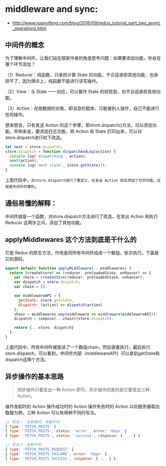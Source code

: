 # middleware and sync:
- http://www.ruanyifeng.com/blog/2016/09/redux_tutorial_part_two_async_operations.html


## 中间件的概念

为了理解中间件，让我们站在框架作者的角度思考问题：如果要添加功能，你会在哪个环节添加？

（1）Reducer：纯函数，只承担计算 State 的功能，不合适承担其他功能，也承担不了，因为理论上，纯函数不能进行读写操作。

（2）View：与 State 一一对应，可以看作 State 的视觉层，也不合适承担其他功能。

（3）Action：存放数据的对象，即消息的载体，只能被别人操作，自己不能进行任何操作。

想来想去，只有发送 Action 的这个步骤，即store.dispatch()方法，可以添加功能。举例来说，要添加日志功能，把 Action 和 State 打印出来，可以对store.dispatch进行如下改造。

```js
let next = store.dispatch;
store.dispatch = function dispatchAndLog(action) {
  console.log('dispatching', action);
  next(action);
  console.log('next state', store.getState());
}
```
上面代码中，`对store.dispatch进行了重定义，在发送 Action 前后添加了打印功能。这就是中间件的雏形`。

## 通俗易懂的解释：
中间件就是一个函数，对store.dispatch方法进行了改造，在发出 Action 和执行 Reducer 这两步之间，添加了其他功能。

## applyMiddlewares 这个方法到底是干什么的
它是 Redux 的原生方法，作用是将所有中间件组成一个数组，依次执行。下面是它的源码。

```js
export default function applyMiddleware(...middlewares) {
  return (createStore) => (reducer, preloadedState, enhancer) => {
    var store = createStore(reducer, preloadedState, enhancer);
    var dispatch = store.dispatch;
    var chain = [];

    var middlewareAPI = {
      getState: store.getState,
      dispatch: (action) => dispatch(action)
    };
    chain = middlewares.map(middleware => middleware(middlewareAPI));
    dispatch = compose(...chain)(store.dispatch);

    return {...store, dispatch}
  }
}
```
上面代码中，所有中间件被放进了一个数组chain，然后嵌套执行，最后执行store.dispatch。可以看到，中间件内部（middlewareAPI）可以拿到getState和dispatch这两个方法。

## 异步操作的基本思路
> 同步操作只要发出一种 Action 即可，异步操作的差别是它要发出三种 Action。

操作发起时的 Action
操作成功时的 Action
操作失败时的 Action
以向服务器取出数据为例，三种 Action 可以有两种不同的写法。

```js
// 写法一：名称相同，参数不同
{ type: 'FETCH_POSTS' }
{ type: 'FETCH_POSTS', status: 'error', error: 'Oops' }
{ type: 'FETCH_POSTS', status: 'success', response: { ... } }

// 写法二：名称不同
{ type: 'FETCH_POSTS_REQUEST' }
{ type: 'FETCH_POSTS_FAILURE', error: 'Oops' }
{ type: 'FETCH_POSTS_SUCCESS', response: { ... } }
```
